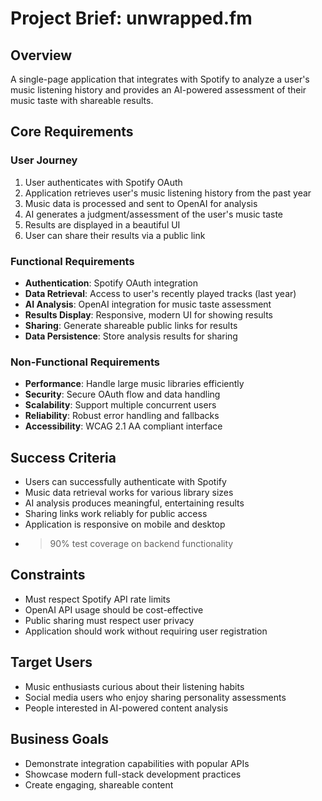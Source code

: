 # Project Brief: unwrapped.fm

## Overview
A single-page application that integrates with Spotify to analyze a user's music listening history and provides an AI-powered assessment of their music taste with shareable results.

## Core Requirements

### User Journey
1. User authenticates with Spotify OAuth
2. Application retrieves user's music listening history from the past year
3. Music data is processed and sent to OpenAI for analysis
4. AI generates a judgment/assessment of the user's music taste
5. Results are displayed in a beautiful UI
6. User can share their results via a public link

### Functional Requirements
- **Authentication**: Spotify OAuth integration
- **Data Retrieval**: Access to user's recently played tracks (last year)
- **AI Analysis**: OpenAI integration for music taste assessment
- **Results Display**: Responsive, modern UI for showing results
- **Sharing**: Generate shareable public links for results
- **Data Persistence**: Store analysis results for sharing

### Non-Functional Requirements
- **Performance**: Handle large music libraries efficiently
- **Security**: Secure OAuth flow and data handling
- **Scalability**: Support multiple concurrent users
- **Reliability**: Robust error handling and fallbacks
- **Accessibility**: WCAG 2.1 AA compliant interface

## Success Criteria
- Users can successfully authenticate with Spotify
- Music data retrieval works for various library sizes
- AI analysis produces meaningful, entertaining results
- Sharing links work reliably for public access
- Application is responsive on mobile and desktop
- >90% test coverage on backend functionality

## Constraints
- Must respect Spotify API rate limits
- OpenAI API usage should be cost-effective
- Public sharing must respect user privacy
- Application should work without requiring user registration

## Target Users
- Music enthusiasts curious about their listening habits
- Social media users who enjoy sharing personality assessments
- People interested in AI-powered content analysis

## Business Goals
- Demonstrate integration capabilities with popular APIs
- Showcase modern full-stack development practices
- Create engaging, shareable content
